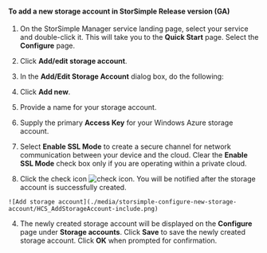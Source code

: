 <!--author=SharS last changed: 9/17/15-->

#### To add a new storage account in StorSimple Release version (GA)

1. On the StorSimple Manager service landing page, select your service and double-click it. This will take you to the **Quick Start** page. Select the **Configure** page.

2. Click **Add/edit storage account**.

3. In the **Add/Edit Storage Account** dialog box, do the following:

  1. Click **Add new**.
  2. Provide a name for your storage account.
  3. Supply the primary **Access Key** for your Windows Azure storage account.
  4. Select **Enable SSL Mode** to create a secure channel for network communication between your device and the cloud. Clear the **Enable SSL Mode** check box only if you are operating within a private cloud.
  5. Click the check icon ![check icon](./media/storsimple-configure-new-storage-account/HCS_CheckIcon-include.png). You will be notified after the storage account is successfully created.

    ![Add storage account](./media/storsimple-configure-new-storage-account/HCS_AddStorageAccount-include.png)

4. The newly created storage account will be displayed on the **Configure** page under **Storage accounts**. Click **Save** to save the newly created storage account. Click **OK** when prompted for confirmation.
